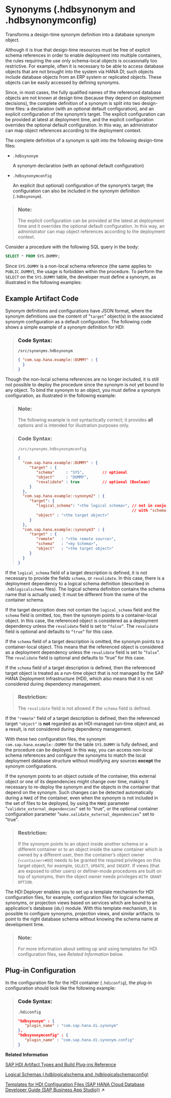 <!-- loioaad1653a9b95422089fec53f48c2899e -->

# Synonyms \(.hdbsynonym and .hdbsynonymconfig\)

Transforms a design-time synonym definition into a database synonym object.



Although it is true that design-time resources must be free of explicit schema references in order to enable deployment into multiple containers, the rules requiring the use only schema-local objects is occasionally too restrictive. For example, often it is necessary to be able to access database objects that are not brought into the system via HANA DI; such objects include database objects from an ERP system or replicated objects. These objects can be easily accessed by defining synonyms.

Since, in most cases, the fully qualified names of the referenced database objects are not known at design time \(because they depend on deployment decisions\), the complete definition of a synonym is split into two design-time files: a declaration \(with an optional default configuration\), and an explicit configuration of the synonym’s target. The explicit configuration can be provided at latest at deployment time, and the explicit configuration overrides the optional default configuration. In this way, an administrator can map object references according to the deployment context.

The complete definition of a synonym is split into the following design-time files:

-   `.hdbsynonym`

    A synonym declaration \(with an optional default configuration\)

-   `.hdbsynonymconfig`

    An explicit \(but optional\) configuration of the synonym’s target; the configuration can also be included in the synonym definition \(`.hdbsynonym`\).


> ### Note:  
> The explicit configuration can be provided at the latest at deployment time and it overrides the optional default configuration. In this way, an administrator can map object references according to the deployment context.

Consider a procedure with the following SQL query in the body:

```sql
SELECT * FROM SYS.DUMMY;
```

Since `SYS.DUMMY` is a non-local schema reference \(the same applies to `PUBLIC.DUMMY`\), the usage is forbidden within the procedure. To perform the `SELECT` on the `SYS.DUMMY` table, the developer must define a synonym, as illustrated in the following examples:



<a name="loioaad1653a9b95422089fec53f48c2899e__section_jld_vd3_1hb"/>

## Example Artifact Code

Synonym definitions and configurations have JSON format, where the synonym definitions use the content of “`target`” object\(s\) in the associated synonym configuration as a default configuration. The following code shows a simple example of a synonym definition for HDI:

> ### Code Syntax:  
> `/src/synonyms.hdbsynonym`
> 
> ```json
> { "com.sap.hana.example::DUMMY" : {
>   } 
> }
> ```

Though the non-local schema references are no longer included, it is still not possible to deploy the procedure since the synonym is not yet bound to any object. To bind the synonym to an object, you must define a synonym configuration, as illustrated in the following example:

> ### Note:  
> The following example is not syntactically correct; it provides **all** options and is intended for illustration purposes only.

> ### Code Syntax:  
> `/src/synonyms.hdbsynonymconfig`
> 
> ```json
> { 
>   "com.sap.hana.example::DUMMY" : { 
>      "target" : { 
>         "schema"     : "SYS",        // optional
>         "object"     : "DUMMY",
>         "revalidate" : true          // optional (Boolean)
>      }
>   },
>   "com.sap.hana.example::synonym2" : { 
>      "target": { 
>         "logical_schema": "<the logical schema>", // not in conjunction 
>                                                   // with "schema", "revalidate"
>         "object" : "<the target object>" 
>      } 
>   },
>   "com.sap.hana.example::synonym3" : { 
>      "target" : { 
>         "remote"   : "<the remote source>",
>         "schema"   : "<my Schema>",        
>         "object"   : "<the target object>"
>      }
>   }  
> }
> ```

If the `logical_schema` field of a target description is defined, it is not necessary to provide the fields `schema`, or `revalidate`. In this case, there is a deployment dependency to a logical schema definition \(described in `.hdblogicalschema` files\). The logical schema definition contains the schema name that is actually used; it must be different from the name of the container schema.

If the target description does not contain the `logical_schema` field and the `schema` field is omitted, too, then the synonym points to a container-local object. In this case, the referenced object is considered as a deployment dependency unless the `revalidate` field is set to <code>“false”</code>. The `revalidate` field is optional and defaults to <code>“true”</code> for this case.

If the `schema` field of a target description is omitted, the synonym points to a container-local object. This means that the referenced object is considered as a deployment dependency unless the `revalidate` field is set to “`false`”. The `revalidate` field is optional and defaults to “true” for this case.

If the `schema` field of a target description is defined, then the referenced target object is treated as a run-time object that is not managed by the SAP HANA Deployment Infrastructure \(HDI\), which also means that it is not considered during dependency management.

> ### Restriction:  
> The `revalidate` field is not allowed if the `schema` field is defined.

If the `"remote"` field of a target description is defined, then the referenced target `"object"` is **not** regarded as an HDI-managed run-time object and, as a result, is not considered during dependency management.

With these two configuration files, the synonym `com.sap.hana.example::DUMMY` for the table `SYS.DUMMY` is fully defined, and the procedure can be deployed. In this way, you can access non-local schema references and configure the synonyms to match the local deployment database structure without modifying any sources **except** the synonym configurations.

If the synonym points to an object outside of the container, this external object or one of its dependencies might change over time, making it necessary to re-deploy the synonym and the objects in the container that depend on the synonym. Such changes can be detected automatically during a `MAKE` of the container, even when the synonym is not included in the set of files to be deployed, by using the `MAKE` parameter "`validate_external_dependencies`" set to "true", or the optional container configuration parameter "`make.validate_external_dependencies`" set to "true".

> ### Restriction:  
> If the synonym points to an object inside another schema or a different container or to an object inside the same container which is owned by a different user, then the container’s object owner \(<code><i class="varname">&lt;container&gt;</i>#OO</code>\) needs to be granted the required privileges on this target object, for example, `SELECT`, `UPDATE`, and `INSERT`. If views \(that are exposed to other users\) or definer-mode procedures are built on top of synonyms, then the object owner needs privileges `WITH GRANT OPTION`.

The HDI Deployer enables you to set up a template mechanism for HDI configuration files, for example, configuration files for logical schemas, synonyms, or projection views based on services which are bound to an application's database \(`db/`\) module. With this template mechanism, it is possible to configure synonyms, projection views, and similar artifacts. to point to the right database schema without knowing the schema name at development time.

> ### Note:  
> For more information about setting up and using templates for HDI configuration files, see *Related Information* below.



<a name="loioaad1653a9b95422089fec53f48c2899e__section_t1x_td3_1hb"/>

## Plug-in Configuration

In the configuration file for the HDI container \(`.hdiconfig`\), the plug-in configuration should look like the following example:

> ### Code Syntax:  
> `.hdiconfig`
> 
> ```json
> "hdbsynonym" : { 
>    "plugin_name" : "com.sap.hana.di.synonym"
> }, 
> "hdbsynonymconfig" : { 
>    "plugin_name" : "com.sap.hana.di.synonym.config"
> }
> ```

**Related Information**  


[SAP HDI Artifact Types and Build Plug-ins Reference](sap-hdi-artifact-types-and-build-plug-ins-reference-9789224.md "The SAP HANA Cloud, SAP HANA database deployment infrastructure (HDI) supports a wide variety of database artifact types, for example, tables, indexes, and views.")

[Logical Schemas \(.hdblogicalschema and .hdblogicalschemaconfig\)](logical-schemas-hdblogicalschema-and-hdblogicalschemaconfig-fa9cda8.md "Transforms a design-time logical-schema definition into run-time database objects that can be used by synonyms and so on.")

[Templates for HDI Configuration Files (SAP HANA Cloud Database Developer Guide (SAP Business App Studio))](https://help.sap.com/viewer/b9902c314aef4afb8f7a29bf8c5b37b3/2024_1_QRC/en-US/7ef53fb04ecc49a3ae647c21a0736994.html "The HDI Deployer implements a template mechanism for HDI configuration files.") :arrow_upper_right:

